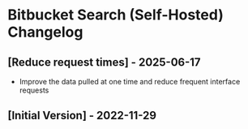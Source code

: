 # Bitbucket Search (Self-Hosted) Changelog

## [Reduce request times] - 2025-06-17

- Improve the data pulled at one time and reduce frequent interface requests

## [Initial Version] - 2022-11-29
